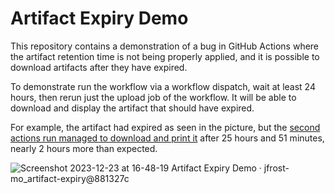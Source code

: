 # Artifact Expiry Demo

This repository contains a demonstration of a bug in GitHub Actions where the artifact retention time is not being properly applied, and it is possible to download artifacts after they have expired.

To demonstrate run the workflow via a workflow dispatch, wait at least 24 hours, then rerun just the upload job of the workflow. It will be able to download and display the artifact that should have expired.

For example, the artifact had expired as seen in the picture, but the [second actions run managed to download and print it](https://github.com/jfrost-mo/artifact-expiry/actions/runs/7300639474/job/19916958081#step:3:5) after 25 hours and 51 minutes, nearly 2 hours more than expected.

![Screenshot 2023-12-23 at 16-48-19 Artifact Expiry Demo · jfrost-mo_artifact-expiry@881327c](https://github.com/jfrost-mo/artifact-expiry/assets/113985160/bb53dabe-38f3-4f2e-a662-23098d1e56dc)
